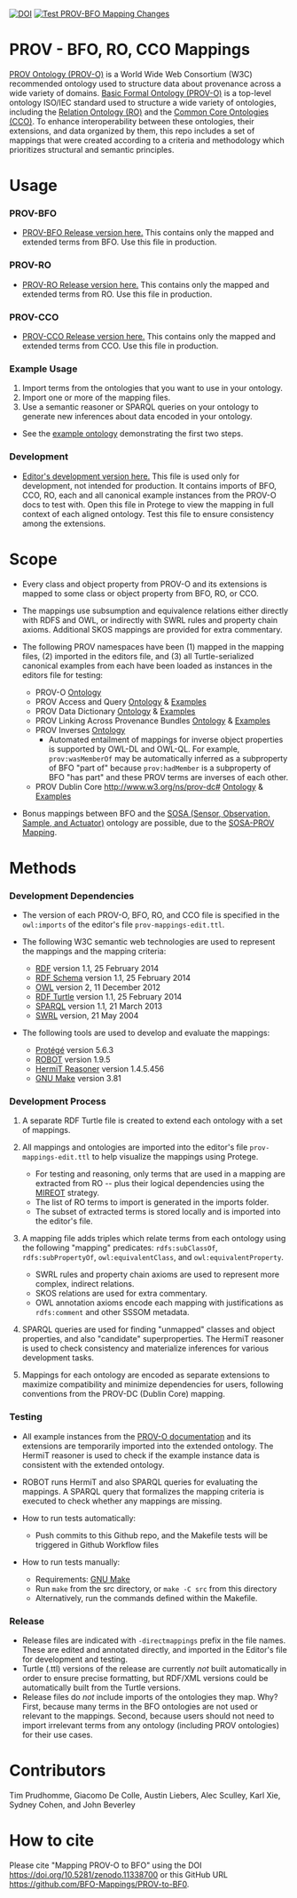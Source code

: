 [![DOI](https://zenodo.org/badge/DOI/10.5281/zenodo.11338700.svg)](https://doi.org/10.5281/zenodo.11338700) [![Test PROV-BFO Mapping Changes](https://github.com/BFO-Mappings/PROV-to-BFO/actions/workflows/test-mappings.yml/badge.svg)](https://github.com/BFO-Mappings/PROV-to-BFO/actions/workflows/test-mappings.yml)
# PROV - BFO, RO, CCO Mappings
[PROV Ontology (PROV-O)](https://www.w3.org/TR/prov-o/) is a World Wide Web Consortium (W3C) recommended ontology used to structure data about provenance across a wide variety of domains. [Basic Formal Ontology (PROV-O)](https://basic-formal-ontology.org/) is a top-level ontology ISO/IEC standard used to structure a wide variety of ontologies, including the [Relation Ontology (RO)](https://oborel.github.io/) and the [Common Core Ontologies (CCO)](https://github.com/CommonCoreOntology/CommonCoreOntologies). To enhance interoperability between these ontologies, their extensions, and data organized by them, this repo includes a set of mappings that were created according to a criteria and methodology which prioritizes structural and semantic principles. 

# Usage
### PROV-BFO
* [PROV-BFO Release version here.](prov-bfo-directmappings.ttl) This contains only the mapped and extended terms from BFO. Use this file in production.

### PROV-RO
* [PROV-RO Release version here.](prov-ro-directmappings.ttl) This contains only the mapped and extended terms from RO. Use this file in production.

### PROV-CCO
* [PROV-CCO Release version here.](prov-cco-directmappings.ttl) This contains only the mapped and extended terms from CCO. Use this file in production.

### Example Usage
1. Import terms from the ontologies that you want to use in your ontology.
2. Import one or more of the mapping files.
3. Use a semantic reasoner or SPARQL queries on your ontology to generate new inferences about data encoded in your ontology.
* See the [example ontology](/example-usage/example-ontology-full-imports.ttl) demonstrating the first two steps.

### Development
* [Editor's development version here.](src/prov-mappings-edit.ttl) This file is used only for development, not intended for production. It contains imports of BFO, CCO, RO, each and all canonical example instances from the PROV-O docs to test with. Open this file in Protege to view the mapping in full context of each aligned ontology. Test this file to ensure consistency among the extensions.


# Scope
* Every class and object property from PROV-O and its extensions is mapped to some class or object property from BFO, RO, or CCO.
* The mappings use subsumption and equivalence relations either directly with RDFS and OWL, or indirectly with SWRL rules and property chain axioms. Additional SKOS mappings are provided for extra commentary.

* The following PROV namespaces have been (1) mapped in the mapping files, (2) imported in the editors file, and (3) all Turtle-serialized canonical examples from each have been loaded as instances in the editors file for testing:
    * PROV-O [Ontology](https://www.w3.org/TR/2013/REC-prov-o-20130430/)
    * PROV Access and Query [Ontology](http://www.w3.org/ns/prov-aq) & [Examples](PROV/examples/prov-aq-examples.ttl)
    * PROV Data Dictionary [Ontology](http://www.w3.org/ns/prov-dictionary) & [Examples](PROV/examples/prov-dictionary-examples.ttl)
    * PROV Linking Across Provenance Bundles [Ontology](http://www.w3.org/ns/prov-links) & [Examples](PROV/examples/prov-links-examples.ttl)
    * PROV Inverses [Ontology](http://www.w3.org/ns/prov-o-inverses)
        * Automated entailment of mappings for inverse object properties is supported by OWL-DL and OWL-QL. For example, `prov:wasMemberOf` may be automatically inferred as a subproperty of BFO "part of" because `prov:hadMember` is a subproperty of BFO "has part" and these PROV terms are inverses of each other.
    * PROV Dublin Core <http://www.w3.org/ns/prov-dc#> [Ontology](http://www.w3.org/ns/prov-dc) & [Examples](PROV/examples/prov-dc-examples.ttl)

* Bonus mappings between BFO and the [SOSA (Sensor, Observation, Sample, and Actuator)](https://www.w3.org/TR/vocab-ssn/) ontology are possible, due to the [SOSA-PROV Mapping](https://www.w3.org/TR/vocab-ssn/#PROV_Alignment). 


# Methods
### Development Dependencies
* The version of each PROV-O, BFO, RO, and CCO file is specified in the  `owl:imports` of the editor's file `prov-mappings-edit.ttl`.

* The following W3C semantic web technologies are used to represent the mappings and the mapping criteria:
    * [RDF](https://www.w3.org/RDF/) version 1.1, 25 February 2014
    * [RDF Schema](https://www.w3.org/TR/2014/REC-rdf-schema-20140225/) version 1.1, 25 February 2014
    * [OWL](https://www.w3.org/TR/2012/REC-owl2-overview-20121211/) version 2, 11 December 2012
    * [RDF Turtle](https://www.w3.org/TR/2014/REC-turtle-20140225/) version 1.1, 25 February 2014
    * [SPARQL](https://www.w3.org/TR/2013/REC-sparql11-query-20130321/) version 1.1, 21 March 2013
    * [SWRL](https://www.w3.org/submissions/2004/SUBM-SWRL-20040521/) version, 21 May 2004

* The following tools are used to develop and evaluate the mappings:
    * [Protégé](https://protege.stanford.edu/) version 5.6.3
    * [ROBOT](https://robot.obolibrary.org/) version 1.9.5
    * [HermiT Reasoner](https://mvnrepository.com/artifact/net.sourceforge.owlapi/org.semanticweb.hermit) version 1.4.5.456
    * [GNU Make](https://www.gnu.org/software/make/) version 3.81

### Development Process
1. A separate RDF Turtle file is created to extend each ontology with a set of mappings.

2. All mappings and ontologies are imported into the editor's file `prov-mappings-edit.ttl` to help visualize the mappings using Protege.
    * For testing and reasoning, only terms that are used in a mapping are extracted from RO -- plus their logical dependencies using the [MIREOT](https://www.nature.com/articles/npre.2009.3576.1.pdf) strategy. 
    * The list of RO terms to import is generated in the imports folder.
    * The subset of extracted terms is stored locally and is imported into the editor's file.

3. A mapping file adds triples which relate terms from each ontology using the following "mapping" predicates: `rdfs:subClassOf`, `rdfs:subPropertyOf`, `owl:equivalentClass`, and `owl:equivalentProperty`.
    * SWRL rules and property chain axioms are used to represent more complex, indirect relations.
    * SKOS relations are used for extra commentary. 
    * OWL annotation axioms encode each mapping with justifications as `rdfs:comment` and other SSSOM metadata.

4. SPARQL queries are used for finding "unmapped" classes and object properties, and also "candidate" superproperties. The HermiT reasoner is used to check consistency and materialize inferences for various development tasks.

6. Mappings for each ontology are encoded as separate extensions to maximize compatibility and minimize dependencies for users, following conventions from the PROV-DC (Dublin Core) mapping.

### Testing
* All example instances from the [PROV-O documentation](https://www.w3.org/TR/prov-o/) and its extensions are temporarily imported into the extended ontology. The HermiT reasoner is used to check if the example instance data is consistent with the extended ontology.
* ROBOT runs HermiT and also SPARQL queries for evaluating the mappings. A SPARQL query that formalizes the mapping criteria is executed to check whether any mappings are missing.

* How to run tests automatically:
    * Push commits to this Github repo, and the Makefile tests will be triggered in Github Workflow files

* How to run tests manually:
    * Requirements: [GNU Make](https://www.gnu.org/software/make/)
    * Run `make` from the src directory, or `make -C src` from this directory
    * Alternatively, run the commands defined within the Makefile.

### Release
* Release files are indicated with `-directmappings` prefix in the file names. These are edited and annotated directly, and imported in the Editor's file for development and testing.
* Turtle (.ttl) versions of the release are currently *not* built automatically in order to ensure precise formatting, but RDF/XML versions could be automatically built from the Turtle versions.
* Release files do *not* include imports of the ontologies they map. Why? First, because many terms in the BFO ontologies are not used or relevant to the mappings. Second, because users should not need to import irrelevant terms from any ontology (including PROV ontologies) for their use cases.

# Contributors
Tim Prudhomme, Giacomo De Colle, Austin Liebers, Alec Sculley, Karl Xie, Sydney Cohen, and John Beverley

# How to cite
Please cite "Mapping PROV-O to BFO" using the DOI https://doi.org/10.5281/zenodo.11338700 or this GitHub URL https://github.com/BFO-Mappings/PROV-to-BF0.
